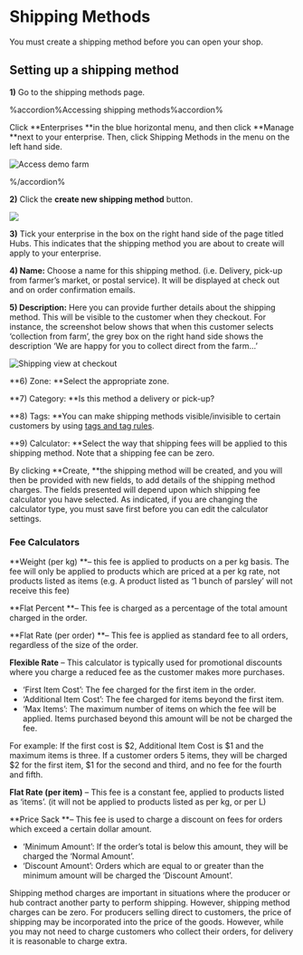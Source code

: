 # Shipping Methods

You must create a shipping method before you can open your shop.

## Setting up a shipping method

**1\)** Go to the shipping methods page.

%accordion%Accessing shipping methods%accordion%

Click **Enterprises **in the blue horizontal menu, and then click **Manage **next to your enterprise. Then, click Shipping Methods in the menu on the left hand side.

![Access demo farm](https://openfoodnetwork.org/wp-content/uploads/2015/05/Access-demo-farm.png)

%/accordion%

**2\)** Click the **create new shipping method** button.

![](https://openfoodnetwork.org/wp-content/uploads/2015/05/New-Shipping-Method.png)

**3\)** Tick your enterprise in the box on the right hand side of the page titled Hubs. This indicates that the shipping method you are about to create will apply to your enterprise.

**4\) Name:** Choose a name for this shipping method. \(i.e. Delivery, pick-up from farmer’s market, or postal service\). It will be displayed at check out and on order confirmation emails.

**5\) Description:** Here you can provide further details about the shipping method. This will be visible to the customer when they checkout. For instance, the screenshot below shows that when this customer selects ‘collection from farm’, the grey box on the right hand side shows the description ‘We are happy for you to collect direct from the farm…’

![Shipping view at checkout](https://openfoodnetwork.org/wp-content/uploads/2015/05/Shipping-view-at-checkout.png)

**6\) Zone: **Select the appropriate zone.

**7\) Category: **Is this method a delivery or pick-up?

**8\) Tags: **You can make shipping methods visible/invisible to certain customers by using [tags and tag rules](../advanced-features/shop-setup/tags-and-tag-rules.md).

**9\) Calculator: **Select the way that shipping fees will be applied to this shipping method. Note that a shipping fee can be zero.

By clicking **Create, **the shipping method will be created, and you will then be provided with new fields, to add details of the shipping method charges. The fields presented will depend upon which shipping fee calculator you have selected. As indicated, if you are changing the calculator type, you must save first before you can edit the calculator settings.

### Fee Calculators

**Weight \(per kg\) **– this fee is applied to products on a per kg basis. The fee will only be applied to products which are priced at a per kg rate, not products listed as items \(e.g. A product listed as ‘1 bunch of parsley’ will not receive this fee\)

**Flat Percent **– This fee is charged as a percentage of the total amount charged in the order.

**Flat Rate \(per order\) **– This fee is applied as standard fee to all orders, regardless of the size of the order.

**Flexible Rate** – This calculator is typically used for promotional discounts where you charge a reduced fee as the customer makes more purchases.

* ‘First Item Cost’: The fee charged for the first item in the order.
* ‘Additional Item Cost’: The fee charged for items beyond the first item.
* ‘Max Items’: The maximum number of items on which the fee will be applied. Items purchased beyond this amount will be not be charged the fee.

For example: If the first cost is $2, Additional Item Cost is $1 and the maximum items is three. If a customer orders 5 items, they will be charged $2 for the first item, $1 for the second and third, and no fee for the fourth and fifth.

**Flat Rate \(per item\)** – This fee is a constant fee, applied to products listed as ‘items’. \(it will not be applied to products listed as per kg, or per L\)

**Price Sack **– This fee is used to charge a discount on fees for orders which exceed a certain dollar amount.

* ‘Minimum Amount’: If the order’s total is below this amount, they will be charged the ‘Normal Amount’.
* ‘Discount Amount’: Orders which are equal to or greater than the minimum amount will be charged the ‘Discount Amount’.

Shipping method charges are important in situations where the producer or hub contract another party to perform shipping. However, shipping method charges can be zero. For producers selling direct to customers, the price of shipping may be incorporated into the price of the goods. However, while you may not need to charge customers who collect their orders, for delivery it is reasonable to charge extra.

